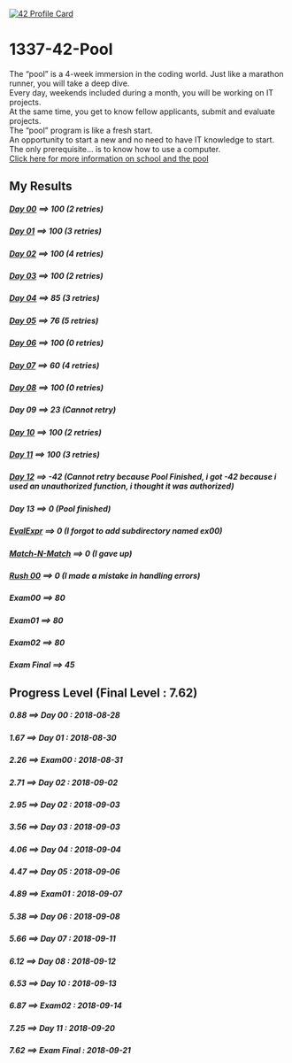 [![42 Profile Card](https://1337-readme-xi.vercel.app/api/profile?cursus=42cursus&login=zoulhafi)](https://github.com/mohouyizme/1337-readme)
# 1337-42-Pool
The “pool” is a 4-week immersion in the coding world. Just like a marathon runner, you will take a deep dive.  
Every day, weekends included during a month, you will be working on IT projects.  
At the same time, you get to know fellow applicants, submit and evaluate projects.  
The “pool” program is like a fresh start.  
An opportunity to start a new and no need to have IT knowledge to start.  
The only prerequisite… is to know how to use a computer.  
[Click here for more information on school and the pool](https://1337.ma/en/the-pool/)

## My Results

##### [Day 00](https://github.com/oulhafiane/1337-42-Pool/blob/master/j00/d00.en.pdf) ==>  100 (2 retries)  
##### [Day 01](https://github.com/oulhafiane/1337-42-Pool/blob/master/j01/d01.en.pdf) ==>  100 (3 retries)
##### [Day 02](https://github.com/oulhafiane/1337-42-Pool/blob/master/j02/d02.en.pdf) ==>  100 (4 retries)
##### [Day 03](https://github.com/oulhafiane/1337-42-Pool/blob/master/j03/d03.en.pdf) ==>  100 (2 retries)
##### [Day 04](https://github.com/oulhafiane/1337-42-Pool/blob/master/j04/d04.en.pdf) ==>  85 (3 retries)
##### [Day 05](https://github.com/oulhafiane/1337-42-Pool/blob/master/j05/d05.en.pdf) ==>  76 (5 retries)
##### [Day 06](https://github.com/oulhafiane/1337-42-Pool/blob/master/j06/d06.en.pdf) ==>  100 (0 retries)
##### [Day 07](https://github.com/oulhafiane/1337-42-Pool/blob/master/j07/d07.en.pdf) ==>  60 (4 retries)
##### [Day 08](https://github.com/oulhafiane/1337-42-Pool/blob/master/j08/d08.en.pdf) ==>  100 (0 retries)
##### Day 09 ==>  23 (Cannot retry)
##### [Day 10](https://github.com/oulhafiane/1337-42-Pool/blob/master/j10/d10.en.pdf) ==>  100 (2 retries)
##### [Day 11](https://github.com/oulhafiane/1337-42-Pool/blob/master/j11/d11.en.pdf) ==>  100 (3 retries)
##### [Day 12](https://github.com/oulhafiane/1337-42-Pool/blob/master/j12/d12.en.pdf) ==>  -42 (Cannot retry because Pool Finished, i got -42 because i used an unauthorized function, i thought it was authorized)
##### Day 13 ==> 0 (Pool finished)
##### [EvalExpr](https://github.com/oulhafiane/1337-42-Pool/blob/master/EvalExpr/proj02.en.pdf) ==>  0 (I forgot to add subdirectory named ex00)
##### [Match-N-Match](https://github.com/oulhafiane/1337-42-Pool/blob/master/Match-N-Match/proj01.en.pdf) ==>  0 (I gave up)
##### [Rush 00](https://github.com/oulhafiane/1337-42-Pool/blob/master/rush00/colle00.en.pdf) ==>  0 (I made a mistake in handling errors)
##### Exam00 ==>  80
##### Exam01 ==>  80
##### Exam02 ==>  80
##### Exam Final ==>  45 
## Progress Level (Final Level : 7.62)
##### 0.88 ==> Day 00 : 2018-08-28  
##### 1.67 ==> Day 01 : 2018-08-30  
##### 2.26 ==> Exam00 : 2018-08-31  
##### 2.71 ==> Day 02 : 2018-09-02  
##### 2.95 ==> Day 02 : 2018-09-03  
##### 3.56 ==> Day 03 : 2018-09-03  
##### 4.06 ==> Day 04 : 2018-09-04  
##### 4.47 ==> Day 05 : 2018-09-06  
##### 4.89 ==> Exam01 : 2018-09-07  
##### 5.38 ==> Day 06 : 2018-09-08  
##### 5.66 ==> Day 07 : 2018-09-11  
##### 6.12 ==> Day 08 : 2018-09-12  
##### 6.53 ==> Day 10 : 2018-09-13  
##### 6.87 ==> Exam02 : 2018-09-14  
##### 7.25 ==> Day 11 : 2018-09-20  
##### 7.62 ==> Exam Final : 2018-09-21
